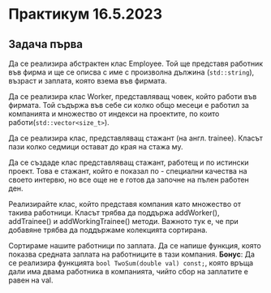 # Практикум 16.5.2023

## Задача първа
Да се реализира абстрактен клас Employee. Той ще представя работник във фирма и ще се описва с име с произволна дължина (`std::string`), възраст и заплата, която взема във фирмата.

Да се реализира клас Worker, представляващ човек, който работи във фирмата. Той съдържа във себе си колко общо месеци е работил за компанията и множество от индекси на проектите, по които работи(`std::vector<size_t>`).

Да се реализира клас, представляващ стажант (на англ. trainee). Класът пази колко седмици остават до края на стажа му.

Да се създаде клас представляващ стажант, работещ и по истински проект. Това е стажант, който е показал по - специални качества на своето интервю, но все още не е готов да започне на пълен работен ден.

Реализирайте клас, който представя компания като множество от такива работници. Класът трябва да поддържа addWorker(), addTrainee() и addWorkingTrainee() методи. Важното тук е, че при добавяне трябва да поддържаме колекцията сортирана.

Сортираме нашите работници по заплата. Да се напише функция, която показва средната заплата на работниците в тази компания.
**Бонус**: Да се реализира функцията `bool TwoSum(double val) const;`, която връща дали има двама работника в компанията, чийто сбор на заплатите е равен на val.